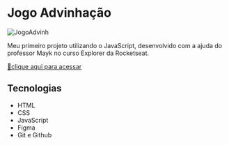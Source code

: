 # Jogo Advinhação 

![JogoAdvinh](https://user-images.githubusercontent.com/113316157/208271645-e733da0b-68ba-4e85-95b8-b5810b6e5e5b.png) 

Meu primeiro projeto utilizando o JavaScript, desenvolvido com a ajuda do professor Mayk no curso Explorer da Rocketseat.

[🔗clique aqui para acessar](https://larissaaleall.github.io/Sorvete/)

## Tecnologias 

- HTML
- CSS
- JavaScript
- Figma
- Git e Github
